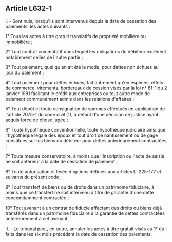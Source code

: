 Article L632-1
----
I. - Sont nuls, lorsqu'ils sont intervenus depuis la date de cessation des
paiements, les actes suivants :

1° Tous les actes à titre gratuit translatifs de propriété mobilière ou
immobilière ;

2° Tout contrat commutatif dans lequel les obligations du débiteur excèdent
notablement celles de l'autre partie ;

3° Tout paiement, quel qu'en ait été le mode, pour dettes non échues au jour du
paiement ;

4° Tout paiement pour dettes échues, fait autrement qu'en espèces, effets de
commerce, virements, bordereaux de cession visés par la loi n° 81-1 du 2 janvier
1981 facilitant le crédit aux entreprises ou tout autre mode de paiement
communément admis dans les relations d'affaires ;

5° Tout dépôt et toute consignation de sommes effectués en application de
l'article 2075-1 du code civil (1), à défaut d'une décision de justice ayant
acquis force de chose jugée ;

6° Toute hypothèque conventionnelle, toute hypothèque judiciaire ainsi que
l'hypothèque légale des époux et tout droit de nantissement ou de gage
constitués sur les biens du débiteur pour dettes antérieurement contractées ;

7° Toute mesure conservatoire, à moins que l'inscription ou l'acte de saisie ne
soit antérieur à la date de cessation de paiement ;

8° Toute autorisation et levée d'options définies aux articles L. 225-177 et
suivants du présent code ;

9° Tout transfert de biens ou de droits dans un patrimoine fiduciaire, à moins
que ce transfert ne soit intervenu à titre de garantie d'une dette
concomitamment contractée ;

10° Tout avenant à un contrat de fiducie affectant des droits ou biens déjà
transférés dans un patrimoine fiduciaire à la garantie de dettes contractées
antérieurement à cet avenant.

II. - Le tribunal peut, en outre, annuler les actes à titre gratuit visés au 1°
du I faits dans les six mois précédant la date de cessation des paiements.
